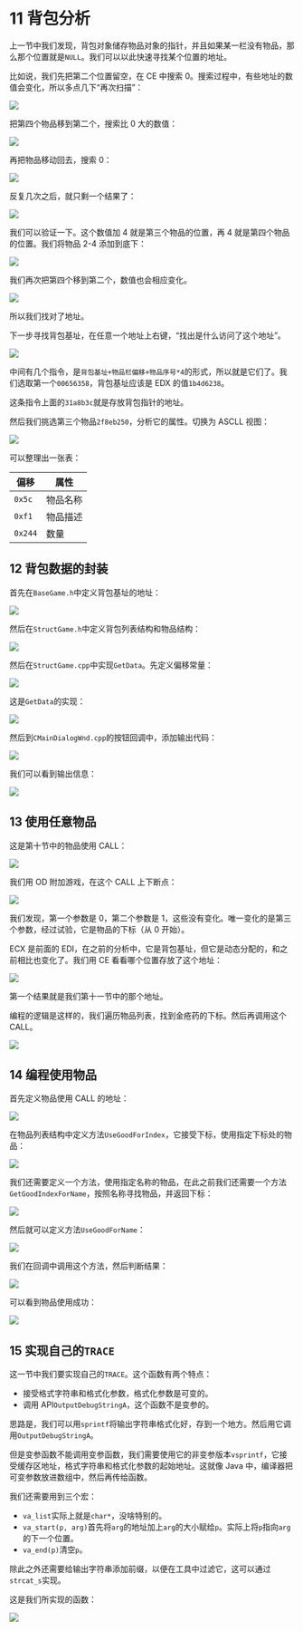 # 11 背包分析

上一节中我们发现，背包对象储存物品对象的指针，并且如果某一栏没有物品，那么那个位置就是`NULL`。我们可以以此快速寻找某个位置的地址。

比如说，我们先把第二个位置留空，在 CE 中搜索 0。搜索过程中，有些地址的数值会变化，所以多点几下“再次扫描”：

![](https://wx4.sinaimg.cn/large/841aea59ly1fogxx9aun6j20it09yjs4.jpg)

把第四个物品移到第二个，搜索比 0 大的数值：

![](https://wx2.sinaimg.cn/large/841aea59ly1fogxxkqeejj20iz09yjsb.jpg)

再把物品移动回去，搜索 0：

![](https://wx3.sinaimg.cn/large/841aea59ly1fogxxuwjsdj20j10a4wf8.jpg)

反复几次之后，就只剩一个结果了：

![](https://wx4.sinaimg.cn/large/841aea59ly1fogxy4e1s9j20ey0a0jrp.jpg)

我们可以验证一下。这个数值加 4 就是第三个物品的位置，再 4 就是第四个物品的位置。我们将物品 2-4 添加到底下：

![](https://wx2.sinaimg.cn/large/841aea59ly1fogxyh0v5qj20iw02wt8s.jpg)

我们再次把第四个移到第二个，数值也会相应变化。

![](https://wx4.sinaimg.cn/large/841aea59ly1fogxyq5m39j20is02f0ss.jpg)

所以我们找对了地址。

下一步寻找背包基址，在任意一个地址上右键，“找出是什么访问了这个地址”。

![](https://wx2.sinaimg.cn/large/841aea59ly1fogxz42yw8j20iw0exq41.jpg)

中间有几个指令，是`背包基址+物品栏偏移+物品序号*4`的形式，所以就是它们了。我们选取第一个`00656358`，背包基址应该是 EDX 的值`1b4d6238`。

这条指令上面的`31a8b3c`就是存放背包指针的地址。

然后我们挑选第三个物品`2f8eb250`，分析它的属性。切换为 ASCLL 视图：

![](https://wx4.sinaimg.cn/large/841aea59ly1fogxzrs67jj20kq08gwf9.jpg)

可以整理出一张表：

| 偏移 | 属性 |
| --- | --- |
| `0x5c` | 物品名称 |
| `0xf1` | 物品描述 |
| `0x244` | 数量 |

## 12 背包数据的封装

首先在`BaseGame.h`中定义背包基址的地址：

![](https://wx2.sinaimg.cn/large/841aea59ly1foh06dxfhoj20kz051t8x.jpg)

然后在`StructGame.h`中定义背包列表结构和物品结构：

![](https://wx4.sinaimg.cn/large/841aea59ly1foh06n1vt7j20d809sq3q.jpg)

然后在`StructGame.cpp`中实现`GetData`。先定义偏移常量：

![](https://wx4.sinaimg.cn/large/841aea59ly1foh06wjpowj20b503bmx5.jpg)

这是`GetData`的实现：

![](https://wx2.sinaimg.cn/large/841aea59ly1foh075rt02j20o60ctmxy.jpg)

然后到`CMainDialogWnd.cpp`的按钮回调中，添加输出代码：

![](https://wx3.sinaimg.cn/large/841aea59ly1foh07f83r8j20es08g0t0.jpg)

我们可以看到输出信息：

![](https://wx3.sinaimg.cn/large/841aea59ly1foh07qgrihj20t70e876v.jpg)

## 13 使用任意物品

这是第十节中的物品使用 CALL：

![](https://wx1.sinaimg.cn/large/841aea59ly1foh5cnlhfij20qb08njsc.jpg)

我们用 OD 附加游戏，在这个 CALL 上下断点：

![](https://wx3.sinaimg.cn/large/841aea59ly1foh5d0iw16j20uz0k3adf.jpg)

我们发现，第一个参数是 0，第二个参数是 1，这些没有变化。唯一变化的是第三个参数，经过试验，它是物品的下标（从 0 开始）。

ECX 是前面的 EDI，在之前的分析中，它是背包基址，但它是动态分配的，和之前相比也变化了。我们用 CE 看看哪个位置存放了这个地址：

![](https://wx2.sinaimg.cn/large/841aea59ly1foh5d9shfkj20ct0a5gm5.jpg)

第一个结果就是我们第十一节中的那个地址。

编程的逻辑是这样的，我们遍历物品列表，找到金疮药的下标。然后再调用这个 CALL。

![](https://wx4.sinaimg.cn/large/841aea59ly1foh5dhhnr8j20ck03rjr8.jpg)

## 14 编程使用物品

首先定义物品使用 CALL 的地址：

![](https://wx2.sinaimg.cn/large/841aea59ly1foh5usrkobj20ij00ojr8.jpg)

在物品列表结构中定义方法`UseGoodForIndex`，它接受下标，使用指定下标处的物品：

![](https://wx2.sinaimg.cn/large/841aea59ly1foh5v3e1vmj20if0cst8v.jpg)

我们还需要定义一个方法，使用指定名称的物品，在此之前我们还需要一个方法`GetGoodIndexForName`，按照名称寻找物品，并返回下标：

![](https://wx4.sinaimg.cn/large/841aea59ly1foh5vd00gcj20fj08g74g.jpg)

然后就可以定义方法`UseGoodForName`：

![](https://wx4.sinaimg.cn/large/841aea59ly1foh5vkc3glj20ke06r74k.jpg)

我们在回调中调用这个方法，然后判断结果：

![](https://wx4.sinaimg.cn/large/841aea59ly1foh5vujo5gj20d9031wee.jpg)

可以看到物品使用成功：

![](https://wx1.sinaimg.cn/large/841aea59ly1foh5w2xcwzj20ha0aidh9.jpg)

## 15 实现自己的`TRACE`

这一节中我们要实现自己的`TRACE`。这个函数有两个特点：

+   接受格式字符串和格式化参数，格式化参数是可变的。
+   调用 API`OutputDebugStringA`，这个函数不是变参的。

思路是，我们可以用`sprintf`将输出字符串格式化好，存到一个地方。然后用它调用`OutputDebugStringA`。

但是变参函数不能调用变参函数，我们需要使用它的非变参版本`vsprintf`，它接受缓存区地址，格式字符串和格式化参数的起始地址。这就像 Java 中，编译器把可变参数放进数组中，然后再传给函数。

我们还需要用到三个宏：

+   `va_list`实际上就是`char*`，没啥特别的。
+   `va_start(p, arg)`首先将`arg`的地址加上`arg`的大小赋给`p`。实际上将`p`指向`arg`的下一个位置。
+   `va_end(p)`清空`p`。

除此之外还需要给输出字符串添加前缀，以便在工具中过滤它，这可以通过`strcat_s`实现。

这是我们所实现的函数：

![](https://wx4.sinaimg.cn/large/841aea59ly1foh6xw2mxhj20cf09ldga.jpg)
